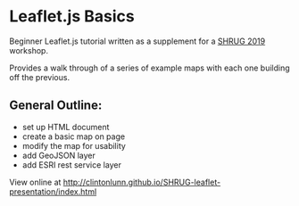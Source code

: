 # Leaflet.js Basics

Beginner Leaflet.js tutorial written as a supplement for a [SHRUG 2019](http://shrug-gis.org/workshop/2019/) workshop.

Provides a walk through of a series of example maps with each one building off the previous.

## General Outline:

- set up HTML document
- create a basic map on page
- modify the map for usability
- add GeoJSON layer
- add ESRI rest service layer

View online at http://clintonlunn.github.io/SHRUG-leaflet-presentation/index.html
